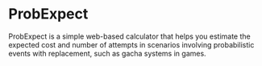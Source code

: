 # ProbExpect
ProbExpect is a simple web-based calculator that helps you estimate the expected cost and number of attempts in scenarios involving probabilistic events with replacement, such as gacha systems in games.
